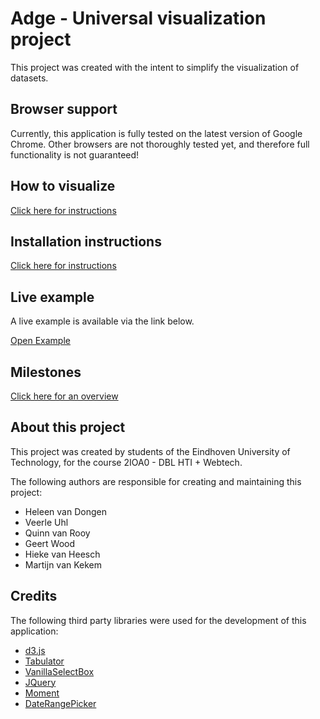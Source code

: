 # Adge - Universal visualization project
This project was created with the intent to simplify the visualization of datasets.

## Browser support
Currently, this application is fully tested on the latest version of Google Chrome.
Other browsers are not thoroughly tested yet, and therefore full functionality is not guaranteed!

## How to visualize

[Click here for instructions](HOWTO.md)

## Installation instructions

[Click here for instructions](INSTALL.md)

## Live example
A live example is available via the link below.

[Open Example](https://projects.vankekem.com/dblinterim/)

## Milestones

[Click here for an overview](MILESTONES.md)

## About this project
This project was created by students of the Eindhoven University of Technology, for the course 2IOA0 - DBL HTI + Webtech.

The following authors are responsible for creating and maintaining this project:
* Heleen van Dongen
* Veerle Uhl
* Quinn van Rooy
* Geert Wood
* Hieke van Heesch
* Martijn van Kekem

## Credits
The following third party libraries were used for the development of this application:
* [d3.js](https://github.com/d3/d3)
* [Tabulator](https://github.com/olifolkerd/tabulator)
* [VanillaSelectBox](https://github.com/PhilippeMarcMeyer/vanillaSelectBox)
* [JQuery](https://github.com/jquery/jquery)
* [Moment](https://github.com/moment/moment)
* [DateRangePicker](https://github.com/dangrossman/daterangepicker)
